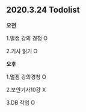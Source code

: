 ## 2020.3.24 Todolist

**오전**

1.멀캠 강의 경청 O

2.기사 읽기 O



**오후**

1.멀캠 강의경청 O

2.보안기사10강 X

3.DB 작업 O


